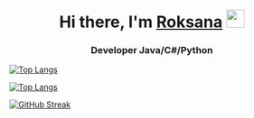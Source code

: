 
<h1 align="center"> Hi there, I'm <a href="https://t.me/SchischkiIT" target="_blank">Roksana</a> 
<img src="https://github.com/blackcater/blackcater/raw/main/images/Hi.gif" height="32"/></h1>
<h3 align="center">Developer Java/C#/Python</h3>

[![Top Langs](https://github-readme-stats.vercel.app/api/top-langs/?username=roksikod&layout=compact)](https://github.com/roksikod/github-readme-stats)  

[![Top Langs](https://github-readme-stats.vercel.app/api/top-langs/?username=roksikod)](https://github.com/roksikod/github-readme-stats)  

[![GitHub Streak](https://github-readme-streak-stats.herokuapp.com/?user=Roksikod)](https://git.io/streak-stats) 



<!--
**Roksikod/Roksikod** is a ✨ _special_ ✨ repository because its `README.md` (this file) appears on your GitHub profile.

Here are some ideas to get you started:

- 🔭 I’m currently working on ...
- 🌱 I’m currently learning Spring, SQL
- 👯 I’m looking to collaborate on ...
- 🤔 I’m looking for help with ...
- 💬 Ask me about ...
- 📫 How to reach me: ...
- 😄 Pronouns: ...
- ⚡ Fun fact: ...
-->



